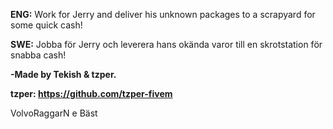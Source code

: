 **ENG:**
Work for Jerry and deliver his unknown packages to a scrapyard for some quick cash!

**SWE:**
Jobba för Jerry och leverera hans okända varor till en skrotstation för snabba cash!

**-Made by Tekish & tzper.**

**tzper: https://github.com/tzper-fivem**

VolvoRaggarN e Bäst

